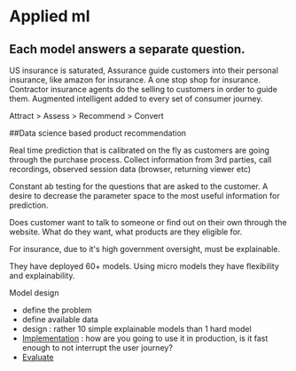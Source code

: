 # Applied ml
## Each model answers a separate question.

US insurance is saturated, Assurance guide customers into their
personal insurance, like amazon for insurance. A one stop shop
for insurance. Contractor insurance agents do the selling to
customers in order to guide them. Augmented intelligent added to
every set of consumer journey. 

Attract > Assess > Recommend > Convert

##Data science based product recommendation

Real time prediction that is calibrated on the fly as customers
are going through the purchase process. Collect information from
3rd parties, call recordings, observed session data (browser,
returning viewer etc)

Constant ab testing for the questions that are asked to the
customer. A desire to decrease the parameter space to the most
useful information for prediction.

Does customer want to talk to someone or find out on their own
through the website. What do they want, what products are they
eligible for. 

For insurance, due to it's high government oversight, must be
explainable. 

They have deployed 60+ models. Using micro models they have
flexibility and explainability. 

Model design
 - define the problem
 - define available data
 - design : rather 10 simple explainable models than 1 hard
   model
 - [Implementation](./Implementation) : how are you going to use it in production,
   is it fast enough to not interrupt the user journey?
 - [Evaluate](./Evaluate)


